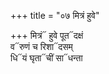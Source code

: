 +++
title = "०७ मित्रं हुवे"

+++
मित्रं᳓ हुवे पूत᳓दक्षं  
व᳓रुणं च रिशा᳓दसम्  
धि᳓यं घृता᳓चीं सा᳓धन्ता